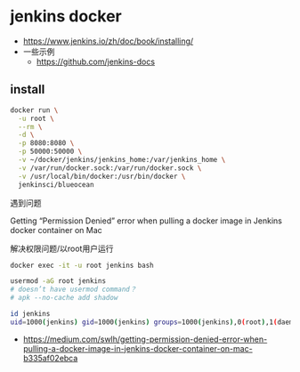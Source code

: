 # jenkins docker

- https://www.jenkins.io/zh/doc/book/installing/
- 一些示例
  - https://github.com/jenkins-docs

## install

```bash
docker run \
  -u root \
  --rm \
  -d \
  -p 8080:8080 \
  -p 50000:50000 \
  -v ~/docker/jenkins/jenkins_home:/var/jenkins_home \
  -v /var/run/docker.sock:/var/run/docker.sock \
  -v /usr/local/bin/docker:/usr/bin/docker \
  jenkinsci/blueocean
```

遇到问题

Getting “Permission Denied” error when pulling a docker image in Jenkins docker container on Mac

解决权限问题/以root用户运行

```bash
docker exec -it -u root jenkins bash

usermod -aG root jenkins
# doesn’t have usermod command？
# apk --no-cache add shadow

id jenkins
uid=1000(jenkins) gid=1000(jenkins) groups=1000(jenkins),0(root),1(daemon)
```

- https://medium.com/swlh/getting-permission-denied-error-when-pulling-a-docker-image-in-jenkins-docker-container-on-mac-b335af02ebca
